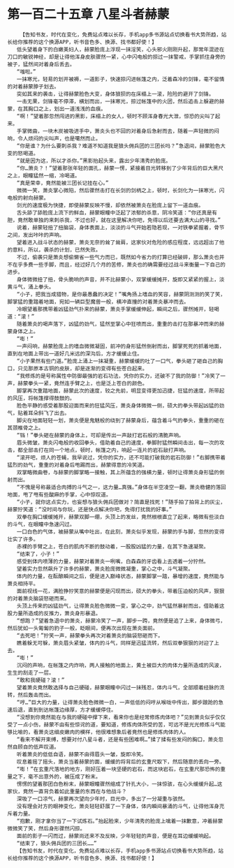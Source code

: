 # 第一百二十五章 八星斗者赫蒙
        【告知书友，时代在变化，免费站点难以长存，手机app多书源站点切换看书大势所趋，站长给你推荐的这个换源APP，听书音色多、换源、找书都好使！】
       低头望着身下的白嫩美妇人，赫蒙脸庞上浮现一抹淫笑，心头邪火刚刚升起，那常年混迹在刀口的敏锐神经，却是让得他浑身皮肤骤然一紧，心中闪电般的掠过一抹警戒，手掌抓住身旁的被子，猛然间对着身后丢去。
       “嗤啦。”
       一抹寒光，轻易的划开被褥，一道影子，快速掠闪进帐篷之内，泛着森冷的剑锋，毫不留情的对着赫蒙脖子划去。
       突如其来的袭击，让得赫蒙脸色大变，身体狼狈的在床榻上一滚，险险的避开了剑锋。
       一击无果，剑锋毫不停滞，横划而出，一抹寒光，掠过帐篷中的火团，然后追击上躲避的赫蒙，在其胸口之上，划出一道浅浅的血痕。
       “啊！”望着那忽然闯进的黑影，床榻上的女人，顿时不顾浑身春光大泄，惊恐的尖叫了起来。
       手掌微曲，一块木炭被吸进手中，萧炎头也不回的对着身后急射而去，随着一声轻微的闷响，令人烦闷的尖叫声，也是噶然而止。
       “你是谁？为什么要刺杀我？难道不知道我是狼头佣兵团的三团长吗？”急退间，赫蒙脸色大变的怒喝道。
       “就是因为这，所以才杀你。”黑影抬起头来，露出少年清秀的脸庞。
       “你…萧炎？！”望着那张年轻的面孔，赫蒙一愣，紧接着目光转移到了少年背后的巨大黑尺之上，眼瞳猛然一缩，冷喝道。
       “真是荣幸，竟然能被三团长记挂在心。”
       微微一笑，萧炎掌心微陷，然后骤然击打在长剑的剑柄之上，顿时，长剑化为一抹寒光，闪电般的射向赫蒙。
       剑光的速度极为快捷，即使赫蒙反映不慢，却依然被萧炎在脸庞上留下一道血痕。
       舌头舔了舔脸庞上流下的鲜血，赫蒙眼瞳中泛起了浓郁的杀意，阴冷笑道：“你还真是有胆，竟然敢单独的来刺杀我，不过也好，就在这里解决你吧，免得以后还要去满大山的寻找。”
       说着，赫蒙轻扭了扭脑袋，身体表面上，淡淡的斗气开始若隐若现，一对铁拳紧握着，骨节之间，发出咔咔的声响。
       望着进入战斗状态的赫蒙，萧炎无奈的耸了耸肩，这家伙对危险的感应程度，远远超出了他的意料，所以，袭杀的计划，已然失败。
       不过，偷袭只是萧炎想偷懒省一些气力而已，既然如今省力的打算已经破碎，那么萧炎也并不在乎多费一些手脚，而且，经过好几个月的苦修，萧炎也的确需要经过战斗来衡量一下自己的进步。
       身体微微扭了扭，骨头脆响的声音，并不比赫蒙小，双掌缓缓摊开，旋即又紧紧的握上，淡黄斗气，涌上拳头。
       “小子，把我当成猎物，是你最愚蠢的决定！”嘴角扬上嗜血的笑容，赫蒙阴测测的笑了笑，脚掌猛的重踏着地面，宛如一辆巨型魔兽一般，横冲直撞的对着萧炎暴冲而去。
       冷眼望着那携带着凶猛劲气扑来的赫蒙，萧炎手掌缓缓伸起，瞬间之后，骤然摊开，轻喝道：“滚！”
       随着萧炎的喝声落下，凶猛的劲气，猛然至掌心中狂喷而出，重重的击打在那暴冲而来的赫蒙身体之上。
       “嘭！”
       一声闷响，赫蒙脸庞上的嗜血微微凝固，前冲的身形猛然倒射而出，脚掌死死的抓着地面，直到在地面上带出一道好几米远的深沟后，方才缓缓止住。
       “小子果然有些门道。”脸庞上涌上一抹凝重，赫蒙缓缓的吐了一口气，拳头砸了砸自己的胸口，只见那原本古铜的皮肤，却是逐渐的变得有些苍白起来。
       “我修炼的是号称属性中防御最强的岩石功法，凭你的实力，还破不了我的防御！”冷笑了一声，赫蒙拳头一紧，竟然连手臂之上，也是泛上苍白的颜色。
       脚掌再次重踏地面，赫蒙此次的速度，较之先前，明显变得更加迅捷，狂猛的速度，所带起的风压，将帐篷撑得鼓鼓的。
       脸色平静的感受着那股迎面而来的狂猛风压，萧炎身体微微一侧，硕大的拳头带起凶猛的劲气，贴着耳朵斜飞了出去。
       脚尖在地面轻轻一划，萧炎便是鬼魅般的绕到了赫蒙身后，蕴含着斗气的拳头，重重的砸在其颈椎骨之上。
       “铛！”拳头砸在赫蒙的身体上，可却是传出一声敲打岩石般的清脆声响。
       眉头微皱，萧炎闪电般的收回拳头，借助着自己的速度，拳脚肘猛然瞬间击出，每一次的攻击，都全部击打在同一个地点，顿时，帐篷之内，响起一连片的岩石敲打声响。
       “滚开吧，烦人的苍蝇，我早说过，凭你的实力，还不可能打破我的岩石防御！”右脚携带着猛烈的劲气，重重的对着身后甩踢而出，赫蒙得意的冷笑道。
       双掌略微曲卷，与赫蒙的脚掌略一接触，其上所蕴含的强横力量，顿时让得萧炎身形猛的倒射而出。
       “不愧是号称最适合肉搏的斗气之一，这力量…真强。”身体在半空凌空一翻，萧炎稳健的落回地面，甩了甩有些酸麻的手掌，心中惊叹道。
       “小子，就你这点实力，也妄想与狼头佣兵团做对？简直是找死！”随手拍了拍背上的灰尘，赫蒙狞笑道：“没时间与你玩，还是快点解决你吧，免得打扰我的好事。”
       双拳在胸口缓缓摊开，赫蒙双脚一绷，头顶上的发丝，竟然根根直立了起来，略微有些淡白的斗气，在眼瞳中急速闪过。
       一口白色的气体，被赫蒙从嘴中吐出，在此刻，萧炎似乎发现，赫蒙的手与脚，忽然的变得壮实了许多。
       赤裸的手臂之上，苍白的肌肉不断的鼓动着，一股股凶猛的力量，在其下急速凝聚。
       “结束了，小子！”
       感受到体内喷薄的力量，赫蒙对着萧炎一咧嘴，白森森的牙齿看上去透着一分狞然。
       望着实力忽然飙升了许多的赫蒙，萧炎脸庞微微凝重，掌心之中，斗气凝聚。
       体内的力量，在酝酿瞬间之后，便是进入巅峰状态，赫蒙脚掌一踏，暴增的速度，竟然能与萧炎相持平。
       面前视线一花，满脸狰狞笑意的赫蒙便是闪现而出，硕大的拳头，带着压迫般的风声，狠狠的对着萧炎脑袋怒砸而来。
       头顶上传来的凶猛劲气，让得萧炎脸色微微一变，掌心之中，劲气猛然暴射而出，借助着这股力量所造成的反推力，萧炎身形暴退。
       “想跑？”望着急退中的萧炎，赫蒙冷笑了一声，脚步一跨，竟然便是追了上来，身体微弓，然后犹如一头匍匐的豹子一般，眨眼间，便再次出现在萧炎面前。
       “去死吧！”狞笑一声，赫蒙拳头再次对着萧炎的脑袋怒砸而下。
       瞧着躲无可躲，萧炎眉头紧皱，体内的斗气，同样是迅猛流转，然后双拳狠狠的对迎了上去。
       “嘭！”
       沉闷的声响，在帐篷之内炸响，两人接触的地面上，黄土被巨大的肉体力量所造成的风波，生生的刮走了一层。
       “敢和我硬碰？滚！”
       望着萧炎竟然敢选择与自己硬碰，赫蒙眼瞳中闪过一抹残忍，体内斗气，全部顺着经脉的流转，然后轰击而出。
       “哼…”巨大的力量，让得萧炎脸色微微一白，一声低低的闷哼从喉咙中传出，脚步踉跄的急速后退，直到到达帐篷边缘厚，方才缓缓停住。
       “没想到你竟然能在与我的硬碰中撑下来，看来你也是经常修炼肉体吧？”见到萧炎似乎仅仅受了一点小伤，赫蒙不由有些惊诧的道，要知道，修炼肉体所受的苦，可远不是光光修炼斗气能够比喻的，看萧炎这细皮嫩肉的模样，他很难想象后者竟然也是修炼肉体的人。
       “看来不解开束缚，想要对付八星斗者，还是有些困难啊…”揉了揉有些发闷的胸口，萧炎忽然自顾自的低声叹道。
       听着萧炎的低低自语，赫蒙不由得眉头一皱，旋即冷笑。
       叹息着摇了摇头，萧炎当着赫蒙的面，缓缓的将背后的玄重尺取下，然后随意的丢向一旁。
       “嘭！”在玄重尺落地的地方，刚好压着一块坚硬的岩石，而这块岩石，在玄重尺那恐怖的重量之下，毫不出意外的，被压成了粉末。
       愣愣的望着那团白色粉末，赫蒙眼瞳骤然缩成了针孔大小，一抹惊骇，在心头缓缓升起…这家伙，竟然一直背负着如此重量的东西在与他战斗？
       深吸了一口凉气，赫蒙再次望向少年时，目光中，多出了一分凝重与骇然。
       没有理会对方的眼神变化，萧炎轻轻舒展了一下身体，体内瞬间暴涌的斗气，让得他浑身充斥着力量。
       “抱歉，刚才拿你当了一下试炼石。”抬起脸来，少年清秀的脸庞上噙着一抹歉意，冲着赫蒙微微笑了笑，然后身形骤然闪掠。
       面前的影子一闪而过，赫蒙尚还来不及反映，少年轻轻的声音，便是在耳边缓缓响起。
       “结束了，狼头佣兵团的三团长……”
       【告知书友，时代在变化，免费站点难以长存，手机app多书源站点切换看书大势所趋，站长给你推荐的这个换源APP，听书音色多、换源、找书都好使！】